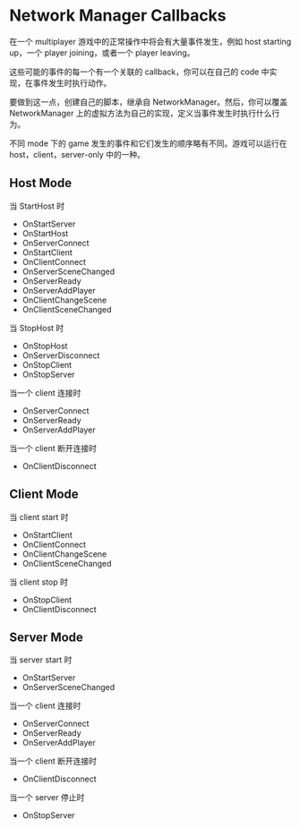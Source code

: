 # Network Manager Callbacks

在一个 multiplayer 游戏中的正常操作中将会有大量事件发生，例如 host starting up，一个 player joining，或者一个 player leaving。

这些可能的事件的每一个有一个关联的 callback，你可以在自己的 code 中实现，在事件发生时执行动作。

要做到这一点，创建自己的脚本，继承自 NetworkManager。然后，你可以覆盖 NetworkManager 上的虚拟方法为自己的实现，定义当事件发生时执行什么行为。

不同 mode 下的 game 发生的事件和它们发生的顺序略有不同。游戏可以运行在 host，client，server-only 中的一种。

## Host Mode

当 StartHost 时

- OnStartServer
- OnStartHost
- OnServerConnect
- OnStartClient
- OnClientConnect
- OnServerSceneChanged
- OnServerReady
- OnServerAddPlayer
- OnClientChangeScene
- OnClientSceneChanged

当 StopHost 时

- OnStopHost
- OnServerDisconnect
- OnStopClient
- OnStopServer

当一个 client 连接时

- OnServerConnect
- OnServerReady
- OnServerAddPlayer

当一个 client 断开连接时

- OnClientDisconnect

## Client Mode

当 client start 时

- OnStartClient
- OnClientConnect
- OnClientChangeScene
- OnClientSceneChanged

当 client stop 时

- OnStopClient
- OnClientDisconnect

## Server Mode

当 server start 时

- OnStartServer
- OnServerSceneChanged

当一个 client 连接时

- OnServerConnect
- OnServerReady
- OnServerAddPlayer

当一个 client 断开连接时

- OnClientDisconnect

当一个 server 停止时

- OnStopServer
